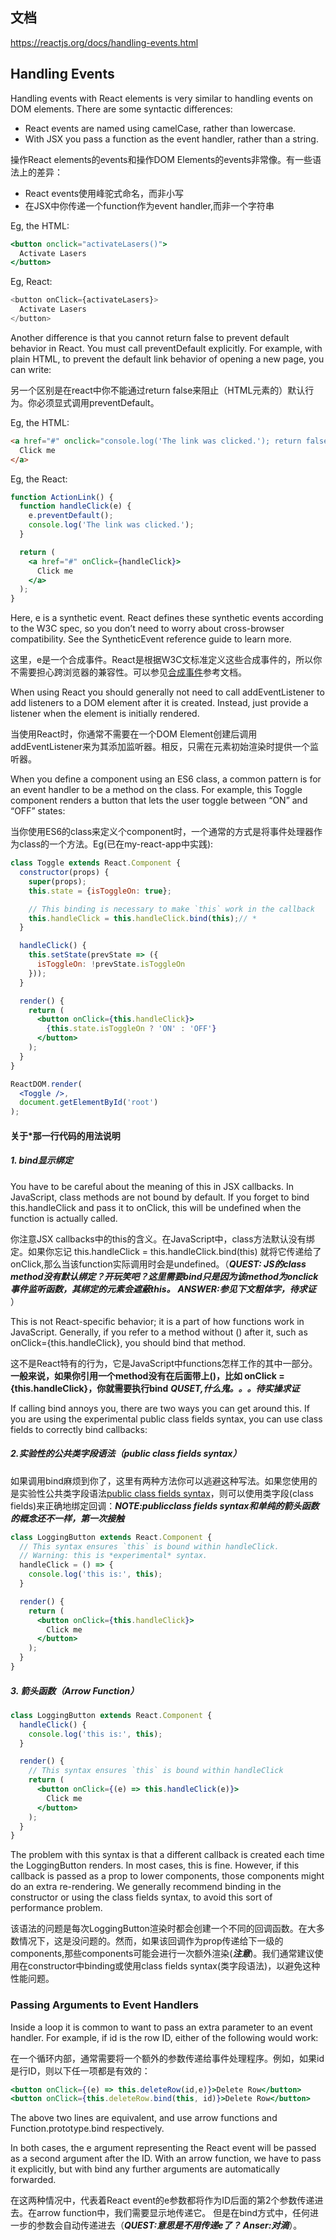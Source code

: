 ## 文档
<https://reactjs.org/docs/handling-events.html>

## Handling Events
Handling events with React elements is very similar to handling events on DOM elements. There are some syntactic differences:
- React events are named using camelCase, rather than lowercase.
- With JSX you pass a function as the event handler, rather than a string.

操作React elements的events和操作DOM Elements的events非常像。有一些语法上的差异：
- React events使用峰驼式命名，而非小写
- 在JSX中你传递一个function作为event handler,而非一个字符串

Eg, the HTML:
```jsx
<button onclick="activateLasers()">
  Activate Lasers
</button>
```

Eg, React:
```js
<button onClick={activateLasers}>
  Activate Lasers
</button>
```

Another difference is that you cannot return false to prevent default behavior in React. You must call preventDefault explicitly. For example, with plain HTML, to prevent the default link behavior of opening a new page, you can write:

另一个区别是在react中你不能通过return false来阻止（HTML元素的）默认行为。你必须显式调用preventDefault。

Eg, the HTML:

```html
<a href="#" onclick="console.log('The link was clicked.'); return false">
  Click me
</a>
```

Eg, the React:
```jsx
function ActionLink() {
  function handleClick(e) {
    e.preventDefault();
    console.log('The link was clicked.');
  }

  return (
    <a href="#" onClick={handleClick}>
      Click me
    </a>
  );
}
```

Here, e is a synthetic event. React defines these synthetic events according to the W3C spec, so you don’t need to worry about cross-browser compatibility. See the SyntheticEvent reference guide to learn more.

这里，e是一个合成事件。React是根据W3C文标准定义这些合成事件的，所以你不需要担心跨浏览器的兼容性。可以参见[合成事件](https://reactjs.org/docs/events.html)参考文档。

When using React you should generally not need to call addEventListener to add listeners to a DOM element after it is created. Instead, just provide a listener when the element is initially rendered.

当使用React时，你通常不需要在一个DOM Element创建后调用addEventListener来为其添加监听器。相反，只需在元素初始渲染时提供一个监听器。

When you define a component using an ES6 class, a common pattern is for an event handler to be a method on the class. For example, this Toggle component renders a button that lets the user toggle between “ON” and “OFF” states:

当你使用ES6的class来定义个component时，一个通常的方式是将事件处理器作为class的一个方法。Eg(已在my-react-app中实践):

```jsx
class Toggle extends React.Component {
  constructor(props) {
    super(props);
    this.state = {isToggleOn: true};

    // This binding is necessary to make `this` work in the callback
    this.handleClick = this.handleClick.bind(this);// *
  }

  handleClick() {
    this.setState(prevState => ({
      isToggleOn: !prevState.isToggleOn
    }));
  }

  render() {
    return (
      <button onClick={this.handleClick}>
        {this.state.isToggleOn ? 'ON' : 'OFF'}
      </button>
    );
  }
}

ReactDOM.render(
  <Toggle />,
  document.getElementById('root')
);
```

#### 关于*那一行代码的用法说明
##### 1. bind显示绑定
You have to be careful about the meaning of this in JSX callbacks. In JavaScript, class methods are not bound by default. If you forget to bind this.handleClick and pass it to onClick, this will be undefined when the function is actually called.

你注意JSX callbacks中的this的含义。在JavaScript中，class方法默认没有绑定。如果你忘记 this.handleClick = this.handleClick.bind(this) 就将它传递给了onClick,那么当该function实际调用时会是undefined。（***QUEST: JS的class method没有默认绑定？开玩笑吧？这里需要bind只是因为该method为onclick事件监听函数，其绑定的元素会遮蔽this。***  ***ANSWER:参见下文粗体字，待求证*** ）

This is not React-specific behavior; it is a part of how functions work in JavaScript. Generally, if you refer to a method without () after it, such as onClick={this.handleClick}, you should bind that method.

这不是React特有的行为，它是JavaScript中functions怎样工作的其中一部分。**一般来说，如果你引用一个method没有在后面带上()，比如 onClick = {this.handleClick}，你就需要执行bind**  ***QUSET,什么鬼。。。待实操求证***

If calling bind annoys you, there are two ways you can get around this. If you are using the experimental public class fields syntax, you can use class fields to correctly bind callbacks:

##### 2.实验性的公共类字段语法（public class fields syntax）
如果调用bind麻烦到你了，这里有两种方法你可以逃避这种写法。如果您使用的是实验性公共类字段语法[public class fields syntax](https://babeljs.io/docs/plugins/transform-class-properties/)，则可以使用类字段(class fields)来正确地绑定回调：***NOTE:publicclass fields syntax和单纯的箭头函数的概念还不一样，第一次接触***

```jsx
class LoggingButton extends React.Component {
  // This syntax ensures `this` is bound within handleClick.
  // Warning: this is *experimental* syntax.
  handleClick = () => {
    console.log('this is:', this);
  }

  render() {
    return (
      <button onClick={this.handleClick}>
        Click me
      </button>
    );
  }
}
```

##### 3. 箭头函数（Arrow Function）
```jsx
class LoggingButton extends React.Component {
  handleClick() {
    console.log('this is:', this);
  }

  render() {
    // This syntax ensures `this` is bound within handleClick
    return (
      <button onClick={(e) => this.handleClick(e)}>
        Click me
      </button>
    );
  }
}
```

The problem with this syntax is that a different callback is created each time the LoggingButton renders. In most cases, this is fine. However, if this callback is passed as a prop to lower components, those components might do an extra re-rendering. We generally recommend binding in the constructor or using the class fields syntax, to avoid this sort of performance problem.

该语法的问题是每次LoggingButton渲染时都会创建一个不同的回调函数。在大多数情况下，这是没问题的。然而，如果该回调作为prop传递给下一级的components,那些components可能会进行一次额外渲染(***注意***)。我们通常建议使用在constructor中binding或使用class fields syntax(类字段语法)，以避免这种性能问题。

### Passing Arguments to Event Handlers
Inside a loop it is common to want to pass an extra parameter to an event handler. For example, if id is the row ID, either of the following would work:

在一个循环内部，通常需要将一个额外的参数传递给事件处理程序。例如，如果id是行ID，则以下任一项都是有效的：

```jsx
<button onClick={(e) => this.deleteRow(id,e)}>Delete Row</button>
<button onClick={this.deleteRow.bind(this, id)}>Delete Row</button>
```

The above two lines are equivalent, and use arrow functions and Function.prototype.bind respectively.

In both cases, the e argument representing the React event will be passed as a second argument after the ID. With an arrow function, we have to pass it explicitly, but with bind any further arguments are automatically forwarded.

在这两种情况中，代表着React event的e参数都将作为ID后面的第2个参数传递进去。在arrow function中，我们需要显示地传递它。 但是在bind方式中，任何进一步的参数会自动传递进去（***QUEST:意思是不用传递e了？ Anser:对滴***）。